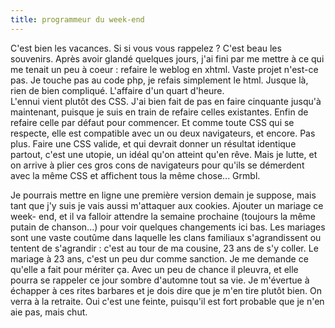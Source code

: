 ```yaml
---
title: programmeur du week-end
---
```


C'est bien les vacances. Si si vous vous rappelez ? C'est beau les souvenirs.
Après avoir glandé quelques jours, j'ai fini par me mettre à ce qui me tenait
un peu à coeur : refaire le weblog en xhtml. Vaste projet n'est-ce pas. Je
touche pas au code php, je refais simplement le html. Jusque là, rien de bien
compliqué. L'affaire d'un quart d'heure.  
L'ennui vient plutôt des CSS. J'ai bien fait de pas en faire cinquante jusqu'à
maintenant, puisque je suis en train de refaire celles existantes. Enfin de
refaire celle par défaut pour commencer. Et comme toute CSS qui se respecte,
elle est compatible avec un ou deux navigateurs, et encore. Pas plus. Faire
une CSS valide, et qui devrait donner un résultat identique partout, c'est une
utopie, un idéal qu'on atteint qu'en rêve. Mais je lutte, et on arrive à plier
ces gros cons de navigateurs pour qu'ils se démerdent avec la même CSS et
affichent tous la même chose... Grmbl.

Je pourrais mettre en ligne une première version demain je suppose, mais tant
que j'y suis je vais aussi m'attaquer aux cookies. Ajouter un mariage ce week-
end, et il va falloir attendre la semaine prochaine (toujours la même putain
de chanson...) pour voir quelques changements ici bas. Les mariages sont une
vaste coutûme dans laquelle les clans familiaux s'agrandissent ou tentent de
s'agrandir : c'est au tour de ma cousine, 23 ans de s'y coller. Le mariage à
23 ans, c'est un peu dur comme sanction. Je me demande ce qu'elle a fait pour
mériter ça. Avec un peu de chance il pleuvra, et elle pourra se rappeler ce
jour sombre d'automne tout sa vie. Je m'évertue à échapper à ces rites
barbares et je dois dire que je m'en tire plutôt bien. On verra à la retraite.
Oui c'est une feinte, puisqu'il est fort probable que je n'en aie pas, mais
chut.


